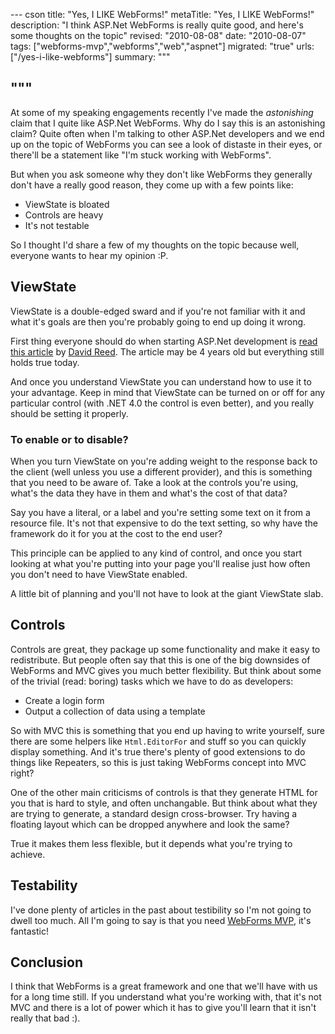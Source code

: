 --- cson
title: "Yes, I LIKE WebForms!"
metaTitle: "Yes, I LIKE WebForms!"
description: "I think ASP.Net WebForms is really quite good, and here's some thoughts on the topic"
revised: "2010-08-08"
date: "2010-08-07"
tags: ["webforms-mvp","webforms","web","aspnet"]
migrated: "true"
urls: ["/yes-i-like-webforms"]
summary: """

"""
---
At some of my speaking engagements recently I've made the *astonishing* claim that I quite like ASP.Net WebForms. Why do I say this is an astonishing claim? Quite often when I'm talking to other ASP.Net developers and we end up on the topic of WebForms you can see a look of distaste in their eyes, or there'll be a statement like "I'm stuck working with WebForms".

But when you ask someone why they don't like WebForms they generally don't have a really good reason, they come up with a few points like:

* ViewState is bloated
* Controls are heavy
* It's not testable

So I thought I'd share a few of my thoughts on the topic because well, everyone wants to hear my opinion :P.

## ViewState

ViewState is a double-edged sward and if you're not familiar with it and what it's goals are then you're probably going to end up doing it wrong.

First thing everyone should do when starting ASP.Net development is [read this article][1] by [David Reed][2]. The article may be 4 years old but everything still holds true today.

And once you understand ViewState you can understand how to use it to your advantage. Keep in mind that ViewState can be turned on or off for any particular control (with .NET 4.0 the control is even better), and you really should be setting it properly.

### To enable or to disable?

When you turn ViewState on you're adding weight to the response back to the client (well unless you use a different provider), and this is something that you need to be aware of. Take a look at the controls you're using, what's the data they have in them and what's the cost of that data?

Say you have a literal, or a label and you're setting some text on it from a resource file. It's not that expensive to do the text setting, so why have the framework do it for you at the cost to the end user?

This principle can be applied to any kind of control, and once you start looking at what you're putting into your page you'll realise just how often you don't need to have ViewState enabled.

A little bit of planning and you'll not have to look at the giant ViewState slab.

## Controls

Controls are great, they package up some functionality and make it easy to redistribute. But people often say that this is one of the big downsides of WebForms and MVC gives you much better flexibility. But think about some of the trivial (read: boring) tasks which we have to do as developers:

* Create a login form
* Output a collection of data using a template

So with MVC this is something that you end up having to write yourself, sure there are some helpers like `Html.EditorFor` and stuff so you can quickly display something. And it's true there's plenty of good extensions to do things like Repeaters, so this is just taking WebForms concept into MVC right?

One of the other main criticisms of controls is that they generate HTML for you that is hard to style, and often unchangable. But think about what they are trying to generate, a standard design cross-browser. Try having a floating layout which can be dropped anywhere and look the same?

True it makes them less flexible, but it depends what you're trying to achieve.

## Testability

I've done plenty of articles in the past about testibility so I'm not going to dwell too much. All I'm going to say is that you need [WebForms MVP][3], it's fantastic!

## Conclusion

I think that WebForms is a great framework and one that we'll have with us for a long time still. If you understand what you're working with, that it's not MVC and there is a lot of power which it has to give you'll learn that it isn't really that bad :).


  [1]: http://weblogs.asp.net/infinitiesloop/archive/2006/08/03/Truly-Understanding-Viewstate.aspx
  [2]: http://weblogs.asp.net/infinitiesloop/
  [3]: /webforms-mvp